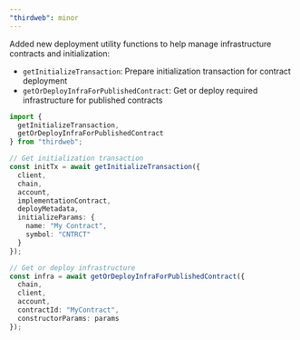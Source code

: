 ```yaml
---
"thirdweb": minor
---
```


Added new deployment utility functions to help manage infrastructure contracts and initialization:

- `getInitializeTransaction`: Prepare initialization transaction for contract deployment
- `getOrDeployInfraForPublishedContract`: Get or deploy required infrastructure for published contracts

```typescript
import { 
  getInitializeTransaction,
  getOrDeployInfraForPublishedContract
} from "thirdweb";

// Get initialization transaction
const initTx = await getInitializeTransaction({
  client,
  chain,
  account,
  implementationContract,
  deployMetadata,
  initializeParams: {
    name: "My Contract",
    symbol: "CNTRCT" 
  }
});

// Get or deploy infrastructure
const infra = await getOrDeployInfraForPublishedContract({
  chain,
  client,
  account,
  contractId: "MyContract",
  constructorParams: params
});
```
